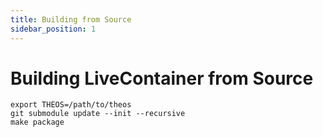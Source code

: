 ```yaml
---
title: Building from Source
sidebar_position: 1
---
```


# Building LiveContainer from Source

```shell
export THEOS=/path/to/theos
git submodule update --init --recursive
make package
```
